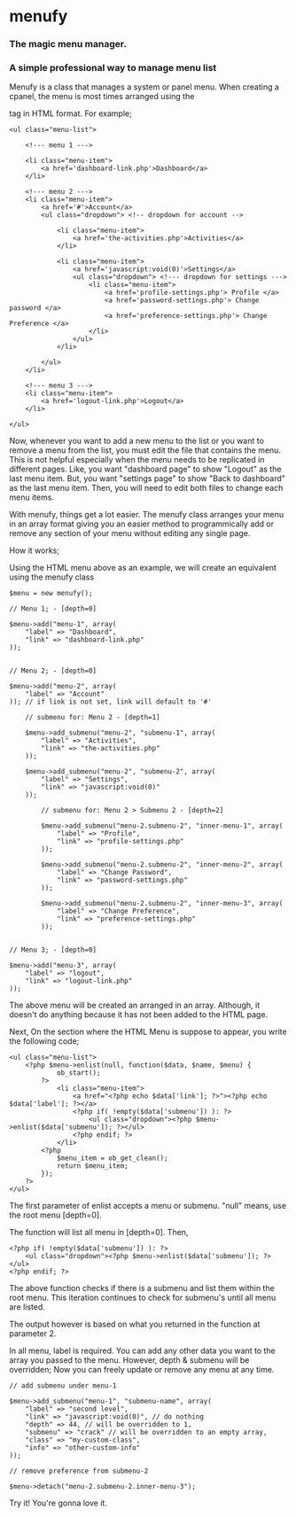 # menufy
### The magic menu manager. 
### A simple professional way to manage menu list

Menufy is a class that manages a system or panel menu. 
When creating a cpanel, the menu is most times arranged using the <ul></ul> tag in HTML format. For example;

	<ul class="menu-list">

		<!--- menu 1 --->
		
		<li class="menu-item">
			<a href='dashboard-link.php'>Dashboard</a>
		</li>
		
		<!--- menu 2 --->
		<li class="menu-item">
			<a href='#'>Account</a>
			<ul class="dropdown"> <!-- dropdown for account -->
			
				<li class="menu-item">
					<a href='the-activities.php'>Activities</a>
				</li>
					
				<li class="menu-item">
					<a href='javascript:void(0)'>Settings</a>
					<ul class="dropdown"> <!--- dropdown for settings --->
						<li class="menu-item">
							<a href='profile-settings.php'> Profile </a>
							<a href='password-settings.php'> Change password </a>
							<a href='preference-settings.php'> Change Preference </a>
						</li>
					</ul>
				</li>
				
			</ul>
		</li>
		
		<!--- menu 3 --->
		<li class="menu-item">
			<a href='logout-link.php'>Logout</a>
		</li>
		
	</ul>

Now, whenever you want to add a new menu to the list or you want to remove a menu from the list, you must edit the file that contains the menu.
This is not helpful especially when the menu needs to be replicated in different pages.
Like, you want "dashboard page" to show "Logout" as the last menu item.
But, you want "settings page" to show "Back to dashboard" as the last menu item.
Then, you will need to edit both files to change each menu items.

With menufy, things get a lot easier. The menufy class arranges your menu in an array format giving you an easier method to programmically add or remove any section of your menu without editing any single page.

How it works;

Using the HTML menu above as an example, we will create an equivalent using the menufy class

	$menu = new menufy();

	// Menu 1; - [depth=0]

	$menu->add("menu-1", array(
		"label" => "Dashboard",
		"link" => "dashboard-link.php"
	));


	// Menu 2; - [depth=0]

	$menu->add("menu-2", array(
		"label" => "Account"
	)); // if link is not set, link will default to '#'

		// submenu for: Menu 2 - [depth=1]
		
		$menu->add_submenu("menu-2", "submenu-1", array(
			"label" => "Activities",
			"link" => "the-activities.php"
		));

		$menu->add_submenu("menu-2", "submenu-2", array(
			"label" => "Settings",
			"link" => "javascript:void(0)"
		));

			// submenu for: Menu 2 > Submenu 2 - [depth=2]
			
			$menu->add_submenu("menu-2.submenu-2", "inner-menu-1", array(
				"label" => "Profile",
				"link" => "profile-settings.php"
			));

			$menu->add_submenu("menu-2.submenu-2", "inner-menu-2", array(
				"label" => "Change Password",
				"link" => "password-settings.php"
			));

			$menu->add_submenu("menu-2.submenu-2", "inner-menu-3", array(
				"label" => "Change Preference",
				"link" => "preference-settings.php"
			));
			

	// Menu 3; - [depth=0]

	$menu->add("menu-3", array(
		"label" => "logout",
		"link" => "logout-link.php"
	));


The above menu will be created an arranged in an array. Although, it doesn't do anything because it has not been added to the HTML page.

Next, On the section where the HTML Menu is suppose to appear, you write the following code;

	<ul class="menu-list">
		<?php $menu->enlist(null, function($data, $name, $menu) {
				ob_start();
			?>
				<li class="menu-item">
					<a href="<?php echo $data['link']; ?>"><?php echo $data['label']; ?></a>
					<?php if( !empty($data['submenu']) ): ?>
						<ul class="dropdown"><?php $menu->enlist($data['submenu']); ?></ul>
					<?php endif; ?>	
				</li>
			<?php 
				$menu_item = ob_get_clean();
				return $menu_item;
			});
		?>
	</ul>

The first parameter of enlist accepts a menu or submenu. "null" means, use the root menu [depth=0].

The function will list all menu in [depth=0]. Then,

	<?php if( !empty($data['submenu']) ): ?>
		<ul class="dropdown"><?php $menu->enlist($data['submenu']); ?></ul>
	<?php endif; ?>

The above function checks if there is a submenu and list them within the root menu.
This iteration continues to check for submenu's until all menu are listed.

The output however is based on what you returned in the function at parameter 2.

In all menu, label is required.
You can add any other data you want to the array you passed to the menu. However, depth & submenu will be overridden;
Now you can freely update or remove any menu at any time.

	// add submenu under menu-1
	
	$menu->add_submenu("menu-1", "submenu-name", array(
		"label" => "second level",
		"link" => "javascript:void(0)", // do nothing
		"depth" => 44, // will be overridden to 1,
		"submenu" => "crack" // will be overridden to an empty array,
		"class" => "my-custom-class",
		"info" => "other-custom-info"
	));
	
	// remove preference from submenu-2 
	
	$menu->detach("menu-2.submenu-2.inner-menu-3");
	

Try it! You're gonna love it.
